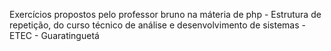 Exercícios propostos pelo professor bruno na máteria de php - Estrutura de repetição, do curso técnico de análise e desenvolvimento de sistemas - ETEC - Guaratinguetá
